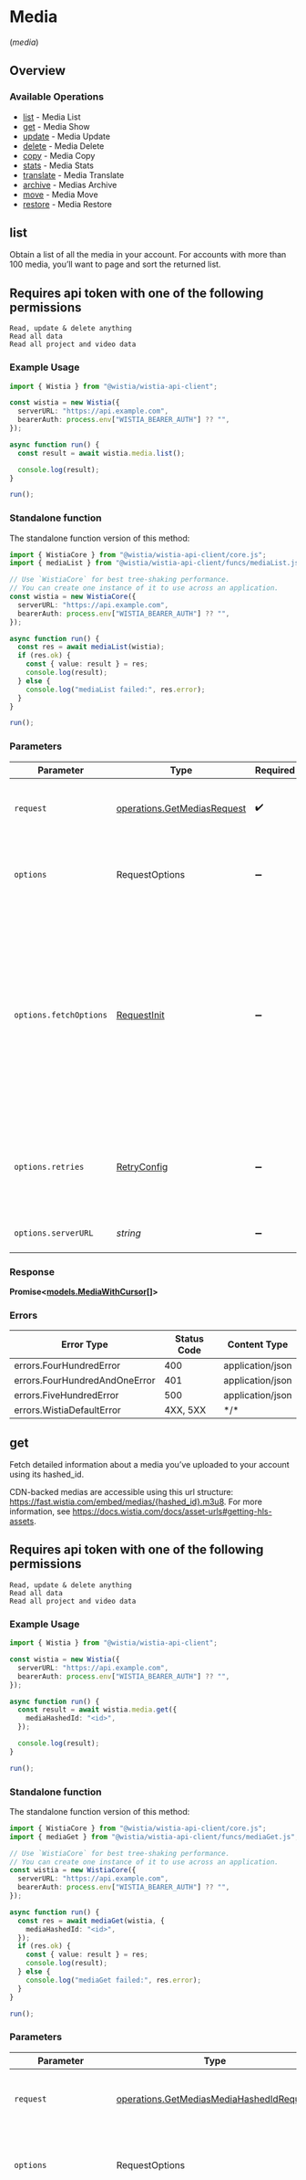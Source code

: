 # Media
(*media*)

## Overview

### Available Operations

* [list](#list) - Media List
* [get](#get) - Media Show
* [update](#update) - Media Update
* [delete](#delete) - Media Delete
* [copy](#copy) - Media Copy
* [stats](#stats) - Media Stats
* [translate](#translate) - Media Translate
* [archive](#archive) - Medias Archive
* [move](#move) - Media Move
* [restore](#restore) - Media Restore

## list

Obtain a list of all the media in your account. For accounts with more than 100 media, you’ll want to page and sort the returned list.

## Requires api token with one of the following permissions
```
Read, update & delete anything
Read all data
Read all project and video data
```


### Example Usage

<!-- UsageSnippet language="typescript" operationID="get_/medias" method="get" path="/medias" -->
```typescript
import { Wistia } from "@wistia/wistia-api-client";

const wistia = new Wistia({
  serverURL: "https://api.example.com",
  bearerAuth: process.env["WISTIA_BEARER_AUTH"] ?? "",
});

async function run() {
  const result = await wistia.media.list();

  console.log(result);
}

run();
```

### Standalone function

The standalone function version of this method:

```typescript
import { WistiaCore } from "@wistia/wistia-api-client/core.js";
import { mediaList } from "@wistia/wistia-api-client/funcs/mediaList.js";

// Use `WistiaCore` for best tree-shaking performance.
// You can create one instance of it to use across an application.
const wistia = new WistiaCore({
  serverURL: "https://api.example.com",
  bearerAuth: process.env["WISTIA_BEARER_AUTH"] ?? "",
});

async function run() {
  const res = await mediaList(wistia);
  if (res.ok) {
    const { value: result } = res;
    console.log(result);
  } else {
    console.log("mediaList failed:", res.error);
  }
}

run();
```

### Parameters

| Parameter                                                                                                                                                                      | Type                                                                                                                                                                           | Required                                                                                                                                                                       | Description                                                                                                                                                                    |
| ------------------------------------------------------------------------------------------------------------------------------------------------------------------------------ | ------------------------------------------------------------------------------------------------------------------------------------------------------------------------------ | ------------------------------------------------------------------------------------------------------------------------------------------------------------------------------ | ------------------------------------------------------------------------------------------------------------------------------------------------------------------------------ |
| `request`                                                                                                                                                                      | [operations.GetMediasRequest](../../models/operations/getmediasrequest.md)                                                                                                     | :heavy_check_mark:                                                                                                                                                             | The request object to use for the request.                                                                                                                                     |
| `options`                                                                                                                                                                      | RequestOptions                                                                                                                                                                 | :heavy_minus_sign:                                                                                                                                                             | Used to set various options for making HTTP requests.                                                                                                                          |
| `options.fetchOptions`                                                                                                                                                         | [RequestInit](https://developer.mozilla.org/en-US/docs/Web/API/Request/Request#options)                                                                                        | :heavy_minus_sign:                                                                                                                                                             | Options that are passed to the underlying HTTP request. This can be used to inject extra headers for examples. All `Request` options, except `method` and `body`, are allowed. |
| `options.retries`                                                                                                                                                              | [RetryConfig](../../lib/utils/retryconfig.md)                                                                                                                                  | :heavy_minus_sign:                                                                                                                                                             | Enables retrying HTTP requests under certain failure conditions.                                                                                                               |
| `options.serverURL`                                                                                                                                                            | *string*                                                                                                                                                                       | :heavy_minus_sign:                                                                                                                                                             | An optional server URL to use.                                                                                                                                                 |

### Response

**Promise\<[models.MediaWithCursor[]](../../models/.md)\>**

### Errors

| Error Type                    | Status Code                   | Content Type                  |
| ----------------------------- | ----------------------------- | ----------------------------- |
| errors.FourHundredError       | 400                           | application/json              |
| errors.FourHundredAndOneError | 401                           | application/json              |
| errors.FiveHundredError       | 500                           | application/json              |
| errors.WistiaDefaultError     | 4XX, 5XX                      | \*/\*                         |

## get

Fetch detailed information about a media you’ve uploaded to your account using its hashed_id.

CDN-backed medias are accessible using this url structure: https://fast.wistia.com/embed/medias/{hashed_id}.m3u8.
For more information, see https://docs.wistia.com/docs/asset-urls#getting-hls-assets.

## Requires api token with one of the following permissions
```
Read, update & delete anything
Read all data
Read all project and video data
```


### Example Usage

<!-- UsageSnippet language="typescript" operationID="get_/medias/{media-hashed-id}" method="get" path="/medias/{media-hashed-id}" -->
```typescript
import { Wistia } from "@wistia/wistia-api-client";

const wistia = new Wistia({
  serverURL: "https://api.example.com",
  bearerAuth: process.env["WISTIA_BEARER_AUTH"] ?? "",
});

async function run() {
  const result = await wistia.media.get({
    mediaHashedId: "<id>",
  });

  console.log(result);
}

run();
```

### Standalone function

The standalone function version of this method:

```typescript
import { WistiaCore } from "@wistia/wistia-api-client/core.js";
import { mediaGet } from "@wistia/wistia-api-client/funcs/mediaGet.js";

// Use `WistiaCore` for best tree-shaking performance.
// You can create one instance of it to use across an application.
const wistia = new WistiaCore({
  serverURL: "https://api.example.com",
  bearerAuth: process.env["WISTIA_BEARER_AUTH"] ?? "",
});

async function run() {
  const res = await mediaGet(wistia, {
    mediaHashedId: "<id>",
  });
  if (res.ok) {
    const { value: result } = res;
    console.log(result);
  } else {
    console.log("mediaGet failed:", res.error);
  }
}

run();
```

### Parameters

| Parameter                                                                                                                                                                      | Type                                                                                                                                                                           | Required                                                                                                                                                                       | Description                                                                                                                                                                    |
| ------------------------------------------------------------------------------------------------------------------------------------------------------------------------------ | ------------------------------------------------------------------------------------------------------------------------------------------------------------------------------ | ------------------------------------------------------------------------------------------------------------------------------------------------------------------------------ | ------------------------------------------------------------------------------------------------------------------------------------------------------------------------------ |
| `request`                                                                                                                                                                      | [operations.GetMediasMediaHashedIdRequest](../../models/operations/getmediasmediahashedidrequest.md)                                                                           | :heavy_check_mark:                                                                                                                                                             | The request object to use for the request.                                                                                                                                     |
| `options`                                                                                                                                                                      | RequestOptions                                                                                                                                                                 | :heavy_minus_sign:                                                                                                                                                             | Used to set various options for making HTTP requests.                                                                                                                          |
| `options.fetchOptions`                                                                                                                                                         | [RequestInit](https://developer.mozilla.org/en-US/docs/Web/API/Request/Request#options)                                                                                        | :heavy_minus_sign:                                                                                                                                                             | Options that are passed to the underlying HTTP request. This can be used to inject extra headers for examples. All `Request` options, except `method` and `body`, are allowed. |
| `options.retries`                                                                                                                                                              | [RetryConfig](../../lib/utils/retryconfig.md)                                                                                                                                  | :heavy_minus_sign:                                                                                                                                                             | Enables retrying HTTP requests under certain failure conditions.                                                                                                               |
| `options.serverURL`                                                                                                                                                            | *string*                                                                                                                                                                       | :heavy_minus_sign:                                                                                                                                                             | An optional server URL to use.                                                                                                                                                 |

### Response

**Promise\<[models.MediaShow](../../models/mediashow.md)\>**

### Errors

| Error Type                     | Status Code                    | Content Type                   |
| ------------------------------ | ------------------------------ | ------------------------------ |
| errors.FourHundredAndOneError  | 401                            | application/json               |
| errors.FourHundredAndFourError | 404                            | application/json               |
| errors.FiveHundredError        | 500                            | application/json               |
| errors.WistiaDefaultError      | 4XX, 5XX                       | \*/\*                          |

## update

Update attributes on a media.

## Requires api token with one of the following permissions
```
Read, update & delete anything
```


### Example Usage

<!-- UsageSnippet language="typescript" operationID="put_/medias/{media-hashed-id}" method="put" path="/medias/{media-hashed-id}" -->
```typescript
import { Wistia } from "@wistia/wistia-api-client";

const wistia = new Wistia({
  serverURL: "https://api.example.com",
  bearerAuth: process.env["WISTIA_BEARER_AUTH"] ?? "",
});

async function run() {
  const result = await wistia.media.update({
    mediaHashedId: "<id>",
  });

  console.log(result);
}

run();
```

### Standalone function

The standalone function version of this method:

```typescript
import { WistiaCore } from "@wistia/wistia-api-client/core.js";
import { mediaUpdate } from "@wistia/wistia-api-client/funcs/mediaUpdate.js";

// Use `WistiaCore` for best tree-shaking performance.
// You can create one instance of it to use across an application.
const wistia = new WistiaCore({
  serverURL: "https://api.example.com",
  bearerAuth: process.env["WISTIA_BEARER_AUTH"] ?? "",
});

async function run() {
  const res = await mediaUpdate(wistia, {
    mediaHashedId: "<id>",
  });
  if (res.ok) {
    const { value: result } = res;
    console.log(result);
  } else {
    console.log("mediaUpdate failed:", res.error);
  }
}

run();
```

### Parameters

| Parameter                                                                                                                                                                      | Type                                                                                                                                                                           | Required                                                                                                                                                                       | Description                                                                                                                                                                    |
| ------------------------------------------------------------------------------------------------------------------------------------------------------------------------------ | ------------------------------------------------------------------------------------------------------------------------------------------------------------------------------ | ------------------------------------------------------------------------------------------------------------------------------------------------------------------------------ | ------------------------------------------------------------------------------------------------------------------------------------------------------------------------------ |
| `request`                                                                                                                                                                      | [operations.PutMediasMediaHashedIdRequest](../../models/operations/putmediasmediahashedidrequest.md)                                                                           | :heavy_check_mark:                                                                                                                                                             | The request object to use for the request.                                                                                                                                     |
| `options`                                                                                                                                                                      | RequestOptions                                                                                                                                                                 | :heavy_minus_sign:                                                                                                                                                             | Used to set various options for making HTTP requests.                                                                                                                          |
| `options.fetchOptions`                                                                                                                                                         | [RequestInit](https://developer.mozilla.org/en-US/docs/Web/API/Request/Request#options)                                                                                        | :heavy_minus_sign:                                                                                                                                                             | Options that are passed to the underlying HTTP request. This can be used to inject extra headers for examples. All `Request` options, except `method` and `body`, are allowed. |
| `options.retries`                                                                                                                                                              | [RetryConfig](../../lib/utils/retryconfig.md)                                                                                                                                  | :heavy_minus_sign:                                                                                                                                                             | Enables retrying HTTP requests under certain failure conditions.                                                                                                               |
| `options.serverURL`                                                                                                                                                            | *string*                                                                                                                                                                       | :heavy_minus_sign:                                                                                                                                                             | An optional server URL to use.                                                                                                                                                 |

### Response

**Promise\<[models.NoAssetMediaSchemaMedia](../../models/noassetmediaschemamedia.md)\>**

### Errors

| Error Type                     | Status Code                    | Content Type                   |
| ------------------------------ | ------------------------------ | ------------------------------ |
| errors.FourHundredError        | 400                            | application/json               |
| errors.FourHundredAndOneError  | 401                            | application/json               |
| errors.FourHundredAndFourError | 404                            | application/json               |
| errors.FiveHundredError        | 500                            | application/json               |
| errors.WistiaDefaultError      | 4XX, 5XX                       | \*/\*                          |

## delete

Delete a media.

## Requires api token with one of the following permissions
```
Read, update & delete anything
```


### Example Usage

<!-- UsageSnippet language="typescript" operationID="delete_/medias/{media-hashed-id}" method="delete" path="/medias/{media-hashed-id}" -->
```typescript
import { Wistia } from "@wistia/wistia-api-client";

const wistia = new Wistia({
  serverURL: "https://api.example.com",
  bearerAuth: process.env["WISTIA_BEARER_AUTH"] ?? "",
});

async function run() {
  const result = await wistia.media.delete({
    mediaHashedId: "<id>",
  });

  console.log(result);
}

run();
```

### Standalone function

The standalone function version of this method:

```typescript
import { WistiaCore } from "@wistia/wistia-api-client/core.js";
import { mediaDelete } from "@wistia/wistia-api-client/funcs/mediaDelete.js";

// Use `WistiaCore` for best tree-shaking performance.
// You can create one instance of it to use across an application.
const wistia = new WistiaCore({
  serverURL: "https://api.example.com",
  bearerAuth: process.env["WISTIA_BEARER_AUTH"] ?? "",
});

async function run() {
  const res = await mediaDelete(wistia, {
    mediaHashedId: "<id>",
  });
  if (res.ok) {
    const { value: result } = res;
    console.log(result);
  } else {
    console.log("mediaDelete failed:", res.error);
  }
}

run();
```

### Parameters

| Parameter                                                                                                                                                                      | Type                                                                                                                                                                           | Required                                                                                                                                                                       | Description                                                                                                                                                                    |
| ------------------------------------------------------------------------------------------------------------------------------------------------------------------------------ | ------------------------------------------------------------------------------------------------------------------------------------------------------------------------------ | ------------------------------------------------------------------------------------------------------------------------------------------------------------------------------ | ------------------------------------------------------------------------------------------------------------------------------------------------------------------------------ |
| `request`                                                                                                                                                                      | [operations.DeleteMediasMediaHashedIdRequest](../../models/operations/deletemediasmediahashedidrequest.md)                                                                     | :heavy_check_mark:                                                                                                                                                             | The request object to use for the request.                                                                                                                                     |
| `options`                                                                                                                                                                      | RequestOptions                                                                                                                                                                 | :heavy_minus_sign:                                                                                                                                                             | Used to set various options for making HTTP requests.                                                                                                                          |
| `options.fetchOptions`                                                                                                                                                         | [RequestInit](https://developer.mozilla.org/en-US/docs/Web/API/Request/Request#options)                                                                                        | :heavy_minus_sign:                                                                                                                                                             | Options that are passed to the underlying HTTP request. This can be used to inject extra headers for examples. All `Request` options, except `method` and `body`, are allowed. |
| `options.retries`                                                                                                                                                              | [RetryConfig](../../lib/utils/retryconfig.md)                                                                                                                                  | :heavy_minus_sign:                                                                                                                                                             | Enables retrying HTTP requests under certain failure conditions.                                                                                                               |
| `options.serverURL`                                                                                                                                                            | *string*                                                                                                                                                                       | :heavy_minus_sign:                                                                                                                                                             | An optional server URL to use.                                                                                                                                                 |

### Response

**Promise\<[models.Media](../../models/media.md)\>**

### Errors

| Error Type                     | Status Code                    | Content Type                   |
| ------------------------------ | ------------------------------ | ------------------------------ |
| errors.FourHundredAndOneError  | 401                            | application/json               |
| errors.FourHundredAndFourError | 404                            | application/json               |
| errors.FiveHundredError        | 500                            | application/json               |
| errors.WistiaDefaultError      | 4XX, 5XX                       | \*/\*                          |

## copy

Copy a media.

## Requires api token with one of the following permissions
```
Read, update & delete anything
```


### Example Usage

<!-- UsageSnippet language="typescript" operationID="post_/medias/{media-hashed-id}/copy" method="post" path="/medias/{media-hashed-id}/copy" -->
```typescript
import { Wistia } from "@wistia/wistia-api-client";

const wistia = new Wistia({
  serverURL: "https://api.example.com",
  bearerAuth: process.env["WISTIA_BEARER_AUTH"] ?? "",
});

async function run() {
  const result = await wistia.media.copy({
    mediaHashedId: "<id>",
  });

  console.log(result);
}

run();
```

### Standalone function

The standalone function version of this method:

```typescript
import { WistiaCore } from "@wistia/wistia-api-client/core.js";
import { mediaCopy } from "@wistia/wistia-api-client/funcs/mediaCopy.js";

// Use `WistiaCore` for best tree-shaking performance.
// You can create one instance of it to use across an application.
const wistia = new WistiaCore({
  serverURL: "https://api.example.com",
  bearerAuth: process.env["WISTIA_BEARER_AUTH"] ?? "",
});

async function run() {
  const res = await mediaCopy(wistia, {
    mediaHashedId: "<id>",
  });
  if (res.ok) {
    const { value: result } = res;
    console.log(result);
  } else {
    console.log("mediaCopy failed:", res.error);
  }
}

run();
```

### Parameters

| Parameter                                                                                                                                                                      | Type                                                                                                                                                                           | Required                                                                                                                                                                       | Description                                                                                                                                                                    |
| ------------------------------------------------------------------------------------------------------------------------------------------------------------------------------ | ------------------------------------------------------------------------------------------------------------------------------------------------------------------------------ | ------------------------------------------------------------------------------------------------------------------------------------------------------------------------------ | ------------------------------------------------------------------------------------------------------------------------------------------------------------------------------ |
| `request`                                                                                                                                                                      | [operations.PostMediasMediaHashedIdCopyRequest](../../models/operations/postmediasmediahashedidcopyrequest.md)                                                                 | :heavy_check_mark:                                                                                                                                                             | The request object to use for the request.                                                                                                                                     |
| `options`                                                                                                                                                                      | RequestOptions                                                                                                                                                                 | :heavy_minus_sign:                                                                                                                                                             | Used to set various options for making HTTP requests.                                                                                                                          |
| `options.fetchOptions`                                                                                                                                                         | [RequestInit](https://developer.mozilla.org/en-US/docs/Web/API/Request/Request#options)                                                                                        | :heavy_minus_sign:                                                                                                                                                             | Options that are passed to the underlying HTTP request. This can be used to inject extra headers for examples. All `Request` options, except `method` and `body`, are allowed. |
| `options.retries`                                                                                                                                                              | [RetryConfig](../../lib/utils/retryconfig.md)                                                                                                                                  | :heavy_minus_sign:                                                                                                                                                             | Enables retrying HTTP requests under certain failure conditions.                                                                                                               |
| `options.serverURL`                                                                                                                                                            | *string*                                                                                                                                                                       | :heavy_minus_sign:                                                                                                                                                             | An optional server URL to use.                                                                                                                                                 |

### Response

**Promise\<[operations.PostMediasMediaHashedIdCopyResponse](../../models/operations/postmediasmediahashedidcopyresponse.md)\>**

### Errors

| Error Type                                        | Status Code                                       | Content Type                                      |
| ------------------------------------------------- | ------------------------------------------------- | ------------------------------------------------- |
| errors.PostMediasMediaHashedIdCopyBadRequestError | 400                                               | application/json                                  |
| errors.FourHundredAndOneError                     | 401                                               | application/json                                  |
| errors.FourHundredAndFourError                    | 404                                               | application/json                                  |
| errors.MethodNotAllowedError                      | 405                                               | application/json                                  |
| errors.FiveHundredError                           | 500                                               | application/json                                  |
| errors.WistiaDefaultError                         | 4XX, 5XX                                          | \*/\*                                             |

## stats

Aggregated tracking statistics for a video embedded on your site.

## Requires api token with one of the following permissions
```
Read, update & delete anything
Read all data
Read all project and video data
```


### Example Usage

<!-- UsageSnippet language="typescript" operationID="get_/medias/{media-hashed-id}/stats" method="get" path="/medias/{media-hashed-id}/stats" -->
```typescript
import { Wistia } from "@wistia/wistia-api-client";

const wistia = new Wistia({
  serverURL: "https://api.example.com",
  bearerAuth: process.env["WISTIA_BEARER_AUTH"] ?? "",
});

async function run() {
  const result = await wistia.media.stats({
    mediaHashedId: "<id>",
  });

  console.log(result);
}

run();
```

### Standalone function

The standalone function version of this method:

```typescript
import { WistiaCore } from "@wistia/wistia-api-client/core.js";
import { mediaStats } from "@wistia/wistia-api-client/funcs/mediaStats.js";

// Use `WistiaCore` for best tree-shaking performance.
// You can create one instance of it to use across an application.
const wistia = new WistiaCore({
  serverURL: "https://api.example.com",
  bearerAuth: process.env["WISTIA_BEARER_AUTH"] ?? "",
});

async function run() {
  const res = await mediaStats(wistia, {
    mediaHashedId: "<id>",
  });
  if (res.ok) {
    const { value: result } = res;
    console.log(result);
  } else {
    console.log("mediaStats failed:", res.error);
  }
}

run();
```

### Parameters

| Parameter                                                                                                                                                                      | Type                                                                                                                                                                           | Required                                                                                                                                                                       | Description                                                                                                                                                                    |
| ------------------------------------------------------------------------------------------------------------------------------------------------------------------------------ | ------------------------------------------------------------------------------------------------------------------------------------------------------------------------------ | ------------------------------------------------------------------------------------------------------------------------------------------------------------------------------ | ------------------------------------------------------------------------------------------------------------------------------------------------------------------------------ |
| `request`                                                                                                                                                                      | [operations.GetMediasMediaHashedIdStatsRequest](../../models/operations/getmediasmediahashedidstatsrequest.md)                                                                 | :heavy_check_mark:                                                                                                                                                             | The request object to use for the request.                                                                                                                                     |
| `options`                                                                                                                                                                      | RequestOptions                                                                                                                                                                 | :heavy_minus_sign:                                                                                                                                                             | Used to set various options for making HTTP requests.                                                                                                                          |
| `options.fetchOptions`                                                                                                                                                         | [RequestInit](https://developer.mozilla.org/en-US/docs/Web/API/Request/Request#options)                                                                                        | :heavy_minus_sign:                                                                                                                                                             | Options that are passed to the underlying HTTP request. This can be used to inject extra headers for examples. All `Request` options, except `method` and `body`, are allowed. |
| `options.retries`                                                                                                                                                              | [RetryConfig](../../lib/utils/retryconfig.md)                                                                                                                                  | :heavy_minus_sign:                                                                                                                                                             | Enables retrying HTTP requests under certain failure conditions.                                                                                                               |
| `options.serverURL`                                                                                                                                                            | *string*                                                                                                                                                                       | :heavy_minus_sign:                                                                                                                                                             | An optional server URL to use.                                                                                                                                                 |

### Response

**Promise\<[operations.GetMediasMediaHashedIdStatsResponse](../../models/operations/getmediasmediahashedidstatsresponse.md)\>**

### Errors

| Error Type                     | Status Code                    | Content Type                   |
| ------------------------------ | ------------------------------ | ------------------------------ |
| errors.FourHundredError        | 400                            | application/json               |
| errors.FourHundredAndOneError  | 401                            | application/json               |
| errors.FourHundredAndFourError | 404                            | application/json               |
| errors.FiveHundredError        | 500                            | application/json               |
| errors.WistiaDefaultError      | 4XX, 5XX                       | \*/\*                          |

## translate

Translate the transcript for a media.

## Requires api token with one of the following permissions
```
Read, update & delete anything
```


### Example Usage

<!-- UsageSnippet language="typescript" operationID="post_/medias/{media-hashed-id}/translate" method="post" path="/medias/{media-hashed-id}/translate" -->
```typescript
import { Wistia } from "@wistia/wistia-api-client";

const wistia = new Wistia({
  serverURL: "https://api.example.com",
  bearerAuth: process.env["WISTIA_BEARER_AUTH"] ?? "",
});

async function run() {
  const result = await wistia.media.translate({
    mediaHashedId: "<id>",
  });

  console.log(result);
}

run();
```

### Standalone function

The standalone function version of this method:

```typescript
import { WistiaCore } from "@wistia/wistia-api-client/core.js";
import { mediaTranslate } from "@wistia/wistia-api-client/funcs/mediaTranslate.js";

// Use `WistiaCore` for best tree-shaking performance.
// You can create one instance of it to use across an application.
const wistia = new WistiaCore({
  serverURL: "https://api.example.com",
  bearerAuth: process.env["WISTIA_BEARER_AUTH"] ?? "",
});

async function run() {
  const res = await mediaTranslate(wistia, {
    mediaHashedId: "<id>",
  });
  if (res.ok) {
    const { value: result } = res;
    console.log(result);
  } else {
    console.log("mediaTranslate failed:", res.error);
  }
}

run();
```

### Parameters

| Parameter                                                                                                                                                                      | Type                                                                                                                                                                           | Required                                                                                                                                                                       | Description                                                                                                                                                                    |
| ------------------------------------------------------------------------------------------------------------------------------------------------------------------------------ | ------------------------------------------------------------------------------------------------------------------------------------------------------------------------------ | ------------------------------------------------------------------------------------------------------------------------------------------------------------------------------ | ------------------------------------------------------------------------------------------------------------------------------------------------------------------------------ |
| `request`                                                                                                                                                                      | [operations.PostMediasMediaHashedIdTranslateRequest](../../models/operations/postmediasmediahashedidtranslaterequest.md)                                                       | :heavy_check_mark:                                                                                                                                                             | The request object to use for the request.                                                                                                                                     |
| `options`                                                                                                                                                                      | RequestOptions                                                                                                                                                                 | :heavy_minus_sign:                                                                                                                                                             | Used to set various options for making HTTP requests.                                                                                                                          |
| `options.fetchOptions`                                                                                                                                                         | [RequestInit](https://developer.mozilla.org/en-US/docs/Web/API/Request/Request#options)                                                                                        | :heavy_minus_sign:                                                                                                                                                             | Options that are passed to the underlying HTTP request. This can be used to inject extra headers for examples. All `Request` options, except `method` and `body`, are allowed. |
| `options.retries`                                                                                                                                                              | [RetryConfig](../../lib/utils/retryconfig.md)                                                                                                                                  | :heavy_minus_sign:                                                                                                                                                             | Enables retrying HTTP requests under certain failure conditions.                                                                                                               |
| `options.serverURL`                                                                                                                                                            | *string*                                                                                                                                                                       | :heavy_minus_sign:                                                                                                                                                             | An optional server URL to use.                                                                                                                                                 |

### Response

**Promise\<[operations.PostMediasMediaHashedIdTranslateResponse](../../models/operations/postmediasmediahashedidtranslateresponse.md)\>**

### Errors

| Error Type                                                      | Status Code                                                     | Content Type                                                    |
| --------------------------------------------------------------- | --------------------------------------------------------------- | --------------------------------------------------------------- |
| errors.FourHundredError                                         | 400                                                             | application/json                                                |
| errors.FourHundredAndOneError                                   | 401                                                             | application/json                                                |
| errors.FourHundredAndFourError                                  | 404                                                             | application/json                                                |
| errors.PostMediasMediaHashedIdTranslateUnprocessableEntityError | 422                                                             | application/json                                                |
| errors.FiveHundredError                                         | 500                                                             | application/json                                                |
| errors.WistiaDefaultError                                       | 4XX, 5XX                                                        | \*/\*                                                           |

## archive

This method accepts a list of up to 100 medias to archive per request. It processes requests asynchronously and will return a background_job_status object rather than the typical Media response object. Note that Livestream medias and Soapbox videos imported to Wistia before September 1, 2023 cannot be archived.

## Requires api token with one of the following permissions
```
Read, update & delete anything
```


### Example Usage

<!-- UsageSnippet language="typescript" operationID="put_/medias/archive" method="put" path="/medias/archive" -->
```typescript
import { Wistia } from "@wistia/wistia-api-client";

const wistia = new Wistia({
  serverURL: "https://api.example.com",
  bearerAuth: process.env["WISTIA_BEARER_AUTH"] ?? "",
});

async function run() {
  const result = await wistia.media.archive({
    hashedIds: [],
  });

  console.log(result);
}

run();
```

### Standalone function

The standalone function version of this method:

```typescript
import { WistiaCore } from "@wistia/wistia-api-client/core.js";
import { mediaArchive } from "@wistia/wistia-api-client/funcs/mediaArchive.js";

// Use `WistiaCore` for best tree-shaking performance.
// You can create one instance of it to use across an application.
const wistia = new WistiaCore({
  serverURL: "https://api.example.com",
  bearerAuth: process.env["WISTIA_BEARER_AUTH"] ?? "",
});

async function run() {
  const res = await mediaArchive(wistia, {
    hashedIds: [],
  });
  if (res.ok) {
    const { value: result } = res;
    console.log(result);
  } else {
    console.log("mediaArchive failed:", res.error);
  }
}

run();
```

### Parameters

| Parameter                                                                                                                                                                      | Type                                                                                                                                                                           | Required                                                                                                                                                                       | Description                                                                                                                                                                    |
| ------------------------------------------------------------------------------------------------------------------------------------------------------------------------------ | ------------------------------------------------------------------------------------------------------------------------------------------------------------------------------ | ------------------------------------------------------------------------------------------------------------------------------------------------------------------------------ | ------------------------------------------------------------------------------------------------------------------------------------------------------------------------------ |
| `request`                                                                                                                                                                      | [operations.PutMediasArchiveRequest](../../models/operations/putmediasarchiverequest.md)                                                                                       | :heavy_check_mark:                                                                                                                                                             | The request object to use for the request.                                                                                                                                     |
| `options`                                                                                                                                                                      | RequestOptions                                                                                                                                                                 | :heavy_minus_sign:                                                                                                                                                             | Used to set various options for making HTTP requests.                                                                                                                          |
| `options.fetchOptions`                                                                                                                                                         | [RequestInit](https://developer.mozilla.org/en-US/docs/Web/API/Request/Request#options)                                                                                        | :heavy_minus_sign:                                                                                                                                                             | Options that are passed to the underlying HTTP request. This can be used to inject extra headers for examples. All `Request` options, except `method` and `body`, are allowed. |
| `options.retries`                                                                                                                                                              | [RetryConfig](../../lib/utils/retryconfig.md)                                                                                                                                  | :heavy_minus_sign:                                                                                                                                                             | Enables retrying HTTP requests under certain failure conditions.                                                                                                               |
| `options.serverURL`                                                                                                                                                            | *string*                                                                                                                                                                       | :heavy_minus_sign:                                                                                                                                                             | An optional server URL to use.                                                                                                                                                 |

### Response

**Promise\<[operations.PutMediasArchiveResponse](../../models/operations/putmediasarchiveresponse.md)\>**

### Errors

| Error Type                                      | Status Code                                     | Content Type                                    |
| ----------------------------------------------- | ----------------------------------------------- | ----------------------------------------------- |
| errors.FourHundredAndOneError                   | 401                                             | application/json                                |
| errors.PutMediasArchiveForbiddenError           | 403                                             | application/json                                |
| errors.PutMediasArchiveUnprocessableEntityError | 422                                             | application/json                                |
| errors.FiveHundredError                         | 500                                             | application/json                                |
| errors.WistiaDefaultError                       | 4XX, 5XX                                        | \*/\*                                           |

## move

Move one or many media to a different project and optionally to a specific subfolder.
Max 100 media per request, and max 10 requests in 5 minutes.
Note: this is a different rate limit than applies to the rest of the api!

If a subfolder_id is provided, media will be moved to that subfolder. The subfolder
must belong to the specified project.

Returns a Background Job as the move is async.

## Requires api token with one of the following permissions
```
Read, update & delete anything
```


### Example Usage

<!-- UsageSnippet language="typescript" operationID="put_/medias/move" method="put" path="/medias/move" -->
```typescript
import { Wistia } from "@wistia/wistia-api-client";

const wistia = new Wistia({
  serverURL: "https://api.example.com",
  bearerAuth: process.env["WISTIA_BEARER_AUTH"] ?? "",
});

async function run() {
  const result = await wistia.media.move({
    hashedIds: [
      "<value 1>",
      "<value 2>",
    ],
    projectId: "<id>",
  });

  console.log(result);
}

run();
```

### Standalone function

The standalone function version of this method:

```typescript
import { WistiaCore } from "@wistia/wistia-api-client/core.js";
import { mediaMove } from "@wistia/wistia-api-client/funcs/mediaMove.js";

// Use `WistiaCore` for best tree-shaking performance.
// You can create one instance of it to use across an application.
const wistia = new WistiaCore({
  serverURL: "https://api.example.com",
  bearerAuth: process.env["WISTIA_BEARER_AUTH"] ?? "",
});

async function run() {
  const res = await mediaMove(wistia, {
    hashedIds: [
      "<value 1>",
      "<value 2>",
    ],
    projectId: "<id>",
  });
  if (res.ok) {
    const { value: result } = res;
    console.log(result);
  } else {
    console.log("mediaMove failed:", res.error);
  }
}

run();
```

### Parameters

| Parameter                                                                                                                                                                      | Type                                                                                                                                                                           | Required                                                                                                                                                                       | Description                                                                                                                                                                    |
| ------------------------------------------------------------------------------------------------------------------------------------------------------------------------------ | ------------------------------------------------------------------------------------------------------------------------------------------------------------------------------ | ------------------------------------------------------------------------------------------------------------------------------------------------------------------------------ | ------------------------------------------------------------------------------------------------------------------------------------------------------------------------------ |
| `request`                                                                                                                                                                      | [operations.PutMediasMoveRequest](../../models/operations/putmediasmoverequest.md)                                                                                             | :heavy_check_mark:                                                                                                                                                             | The request object to use for the request.                                                                                                                                     |
| `options`                                                                                                                                                                      | RequestOptions                                                                                                                                                                 | :heavy_minus_sign:                                                                                                                                                             | Used to set various options for making HTTP requests.                                                                                                                          |
| `options.fetchOptions`                                                                                                                                                         | [RequestInit](https://developer.mozilla.org/en-US/docs/Web/API/Request/Request#options)                                                                                        | :heavy_minus_sign:                                                                                                                                                             | Options that are passed to the underlying HTTP request. This can be used to inject extra headers for examples. All `Request` options, except `method` and `body`, are allowed. |
| `options.retries`                                                                                                                                                              | [RetryConfig](../../lib/utils/retryconfig.md)                                                                                                                                  | :heavy_minus_sign:                                                                                                                                                             | Enables retrying HTTP requests under certain failure conditions.                                                                                                               |
| `options.serverURL`                                                                                                                                                            | *string*                                                                                                                                                                       | :heavy_minus_sign:                                                                                                                                                             | An optional server URL to use.                                                                                                                                                 |

### Response

**Promise\<[operations.PutMediasMoveResponse](../../models/operations/putmediasmoveresponse.md)\>**

### Errors

| Error Type                          | Status Code                         | Content Type                        |
| ----------------------------------- | ----------------------------------- | ----------------------------------- |
| errors.PutMediasMoveBadRequestError | 400                                 | application/json                    |
| errors.FourHundredAndOneError       | 401                                 | application/json                    |
| errors.FourHundredAndFourError      | 404                                 | application/json                    |
| errors.FiveHundredError             | 500                                 | application/json                    |
| errors.WistiaDefaultError           | 4XX, 5XX                            | \*/\*                               |

## restore

Restore archived medias to your account. This method accepts a list of up to 100 medias to restore per request. It processes requests asynchronously and will return a background_job_status object rather than the typical Media response object. Your account must have access to the Archiving feature to use this method.

## Requires api token with one of the following permissions
```
Read, update & delete anything
```


### Example Usage

<!-- UsageSnippet language="typescript" operationID="put_/medias/restore" method="put" path="/medias/restore" -->
```typescript
import { Wistia } from "@wistia/wistia-api-client";

const wistia = new Wistia({
  serverURL: "https://api.example.com",
  bearerAuth: process.env["WISTIA_BEARER_AUTH"] ?? "",
});

async function run() {
  const result = await wistia.media.restore({
    hashedIds: [],
  });

  console.log(result);
}

run();
```

### Standalone function

The standalone function version of this method:

```typescript
import { WistiaCore } from "@wistia/wistia-api-client/core.js";
import { mediaRestore } from "@wistia/wistia-api-client/funcs/mediaRestore.js";

// Use `WistiaCore` for best tree-shaking performance.
// You can create one instance of it to use across an application.
const wistia = new WistiaCore({
  serverURL: "https://api.example.com",
  bearerAuth: process.env["WISTIA_BEARER_AUTH"] ?? "",
});

async function run() {
  const res = await mediaRestore(wistia, {
    hashedIds: [],
  });
  if (res.ok) {
    const { value: result } = res;
    console.log(result);
  } else {
    console.log("mediaRestore failed:", res.error);
  }
}

run();
```

### Parameters

| Parameter                                                                                                                                                                      | Type                                                                                                                                                                           | Required                                                                                                                                                                       | Description                                                                                                                                                                    |
| ------------------------------------------------------------------------------------------------------------------------------------------------------------------------------ | ------------------------------------------------------------------------------------------------------------------------------------------------------------------------------ | ------------------------------------------------------------------------------------------------------------------------------------------------------------------------------ | ------------------------------------------------------------------------------------------------------------------------------------------------------------------------------ |
| `request`                                                                                                                                                                      | [operations.PutMediasRestoreRequest](../../models/operations/putmediasrestorerequest.md)                                                                                       | :heavy_check_mark:                                                                                                                                                             | The request object to use for the request.                                                                                                                                     |
| `options`                                                                                                                                                                      | RequestOptions                                                                                                                                                                 | :heavy_minus_sign:                                                                                                                                                             | Used to set various options for making HTTP requests.                                                                                                                          |
| `options.fetchOptions`                                                                                                                                                         | [RequestInit](https://developer.mozilla.org/en-US/docs/Web/API/Request/Request#options)                                                                                        | :heavy_minus_sign:                                                                                                                                                             | Options that are passed to the underlying HTTP request. This can be used to inject extra headers for examples. All `Request` options, except `method` and `body`, are allowed. |
| `options.retries`                                                                                                                                                              | [RetryConfig](../../lib/utils/retryconfig.md)                                                                                                                                  | :heavy_minus_sign:                                                                                                                                                             | Enables retrying HTTP requests under certain failure conditions.                                                                                                               |
| `options.serverURL`                                                                                                                                                            | *string*                                                                                                                                                                       | :heavy_minus_sign:                                                                                                                                                             | An optional server URL to use.                                                                                                                                                 |

### Response

**Promise\<[operations.PutMediasRestoreResponse](../../models/operations/putmediasrestoreresponse.md)\>**

### Errors

| Error Type                                      | Status Code                                     | Content Type                                    |
| ----------------------------------------------- | ----------------------------------------------- | ----------------------------------------------- |
| errors.FourHundredAndOneError                   | 401                                             | application/json                                |
| errors.PutMediasRestoreForbiddenError           | 403                                             | application/json                                |
| errors.FourHundredAndFourError                  | 404                                             | application/json                                |
| errors.PutMediasRestoreUnprocessableEntityError | 422                                             | application/json                                |
| errors.FiveHundredError                         | 500                                             | application/json                                |
| errors.WistiaDefaultError                       | 4XX, 5XX                                        | \*/\*                                           |